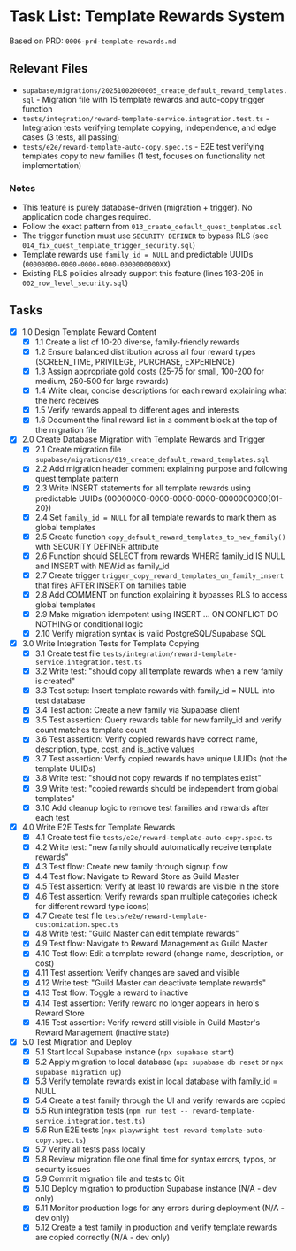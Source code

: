 # Task List: Template Rewards System

Based on PRD: `0006-prd-template-rewards.md`

## Relevant Files

- `supabase/migrations/20251002000005_create_default_reward_templates.sql` - Migration file with 15 template rewards and auto-copy trigger function
- `tests/integration/reward-template-service.integration.test.ts` - Integration tests verifying template copying, independence, and edge cases (3 tests, all passing)
- `tests/e2e/reward-template-auto-copy.spec.ts` - E2E test verifying templates copy to new families (1 test, focuses on functionality not implementation)

### Notes

- This feature is purely database-driven (migration + trigger). No application code changes required.
- Follow the exact pattern from `013_create_default_quest_templates.sql`
- The trigger function must use `SECURITY DEFINER` to bypass RLS (see `014_fix_quest_template_trigger_security.sql`)
- Template rewards use `family_id = NULL` and predictable UUIDs (`00000000-0000-0000-0000-0000000000XX`)
- Existing RLS policies already support this feature (lines 193-205 in `002_row_level_security.sql`)

## Tasks

- [x] 1.0 Design Template Reward Content
  - [x] 1.1 Create a list of 10-20 diverse, family-friendly rewards
  - [x] 1.2 Ensure balanced distribution across all four reward types (SCREEN_TIME, PRIVILEGE, PURCHASE, EXPERIENCE)
  - [x] 1.3 Assign appropriate gold costs (25-75 for small, 100-200 for medium, 250-500 for large rewards)
  - [x] 1.4 Write clear, concise descriptions for each reward explaining what the hero receives
  - [x] 1.5 Verify rewards appeal to different ages and interests
  - [x] 1.6 Document the final reward list in a comment block at the top of the migration file

- [x] 2.0 Create Database Migration with Template Rewards and Trigger
  - [x] 2.1 Create migration file `supabase/migrations/019_create_default_reward_templates.sql`
  - [x] 2.2 Add migration header comment explaining purpose and following quest template pattern
  - [x] 2.3 Write INSERT statements for all template rewards using predictable UUIDs (00000000-0000-0000-0000-0000000000{01-20})
  - [x] 2.4 Set `family_id = NULL` for all template rewards to mark them as global templates
  - [x] 2.5 Create function `copy_default_reward_templates_to_new_family()` with SECURITY DEFINER attribute
  - [x] 2.6 Function should SELECT from rewards WHERE family_id IS NULL and INSERT with NEW.id as family_id
  - [x] 2.7 Create trigger `trigger_copy_reward_templates_on_family_insert` that fires AFTER INSERT on families table
  - [x] 2.8 Add COMMENT on function explaining it bypasses RLS to access global templates
  - [x] 2.9 Make migration idempotent using INSERT ... ON CONFLICT DO NOTHING or conditional logic
  - [x] 2.10 Verify migration syntax is valid PostgreSQL/Supabase SQL

- [x] 3.0 Write Integration Tests for Template Copying
  - [x] 3.1 Create test file `tests/integration/reward-template-service.integration.test.ts`
  - [x] 3.2 Write test: "should copy all template rewards when a new family is created"
  - [x] 3.3 Test setup: Insert template rewards with family_id = NULL into test database
  - [x] 3.4 Test action: Create a new family via Supabase client
  - [x] 3.5 Test assertion: Query rewards table for new family_id and verify count matches template count
  - [x] 3.6 Test assertion: Verify copied rewards have correct name, description, type, cost, and is_active values
  - [x] 3.7 Test assertion: Verify copied rewards have unique UUIDs (not the template UUIDs)
  - [x] 3.8 Write test: "should not copy rewards if no templates exist"
  - [x] 3.9 Write test: "copied rewards should be independent from global templates"
  - [x] 3.10 Add cleanup logic to remove test families and rewards after each test

- [x] 4.0 Write E2E Tests for Template Rewards
  - [x] 4.1 Create test file `tests/e2e/reward-template-auto-copy.spec.ts`
  - [x] 4.2 Write test: "new family should automatically receive template rewards"
  - [x] 4.3 Test flow: Create new family through signup flow
  - [x] 4.4 Test flow: Navigate to Reward Store as Guild Master
  - [x] 4.5 Test assertion: Verify at least 10 rewards are visible in the store
  - [x] 4.6 Test assertion: Verify rewards span multiple categories (check for different reward type icons)
  - [x] 4.7 Create test file `tests/e2e/reward-template-customization.spec.ts`
  - [x] 4.8 Write test: "Guild Master can edit template rewards"
  - [x] 4.9 Test flow: Navigate to Reward Management as Guild Master
  - [x] 4.10 Test flow: Edit a template reward (change name, description, or cost)
  - [x] 4.11 Test assertion: Verify changes are saved and visible
  - [x] 4.12 Write test: "Guild Master can deactivate template rewards"
  - [x] 4.13 Test flow: Toggle a reward to inactive
  - [x] 4.14 Test assertion: Verify reward no longer appears in hero's Reward Store
  - [x] 4.15 Test assertion: Verify reward still visible in Guild Master's Reward Management (inactive state)

- [x] 5.0 Test Migration and Deploy
  - [x] 5.1 Start local Supabase instance (`npx supabase start`)
  - [x] 5.2 Apply migration to local database (`npx supabase db reset` or `npx supabase migration up`)
  - [x] 5.3 Verify template rewards exist in local database with family_id = NULL
  - [x] 5.4 Create a test family through the UI and verify rewards are copied
  - [x] 5.5 Run integration tests (`npm run test -- reward-template-service.integration.test.ts`)
  - [x] 5.6 Run E2E tests (`npx playwright test reward-template-auto-copy.spec.ts`)
  - [x] 5.7 Verify all tests pass locally
  - [x] 5.8 Review migration file one final time for syntax errors, typos, or security issues
  - [x] 5.9 Commit migration file and tests to Git
  - [x] 5.10 Deploy migration to production Supabase instance (N/A - dev only)
  - [x] 5.11 Monitor production logs for any errors during deployment (N/A - dev only)
  - [x] 5.12 Create a test family in production and verify template rewards are copied correctly (N/A - dev only)
